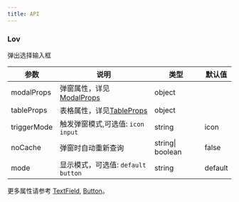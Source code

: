 ```yaml
---
title: API
---
```


### Lov

弹出选择输入框

| 参数       | 说明                                                 | 类型             | 默认值  |
| ---------- | ---------------------------------------------------- | ---------------- | ------- |
| modalProps | 弹窗属性，详见[ModalProps](/zh/procmp/feedback/modal/#Modal) | object           |         |
| tableProps | 表格属性，详见[TableProps](/zh/procmp/data-display/table/#Table) | object           |         |
| triggerMode | 触发弹窗模式,可选值: `icon` `input`          | string           |   icon      |
| noCache    | 弹窗时自动重新查询                                   | string\| boolean | false   |
| mode       | 显示模式，可选值: `default` `button`                 | string           | default |

更多属性请参考 [TextField](/zh/procmp/data-entry/text-field/#TextField), [Button](/zh/procmp/general/button/#Button)。

<style>
.code-box .c7n-row {
  margin-bottom: .24rem;
}
</style>

